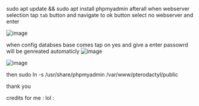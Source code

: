 sudo apt update && sudo apt install phpmyadmin
afterall when webserver selection tap `tab` button and navigate to ok button select no webserver and enter 

![image](https://user-images.githubusercontent.com/85484107/170306694-f7de2915-8d20-4bf9-b8da-05e26b8c7946.png)


when config databses base comes tap on yes and give a enter passowrd will be genreated automaticly
![image](https://user-images.githubusercontent.com/85484107/170306782-2067051d-6e65-4fa9-99a2-f3e99cf8d040.png)

![image](https://user-images.githubusercontent.com/85484107/170306836-d41f4d74-9394-4737-ab20-a2e296d7e90b.png)


then 
sudo ln -s /usr/share/phpmyadmin /var/www/pterodactyl/public 

thank you 

credits for me : lol : 
